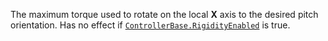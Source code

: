 The maximum torque used to rotate on the local **X** axis to the desired
pitch orientation. Has no effect if [`ControllerBase.RigidityEnabled`](https://create.roblox.com/docs/reference/engine/classes/ControllerBase#RigidityEnabled)
is true.
